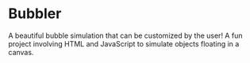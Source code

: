 # Bubbler
A beautiful bubble simulation that can be customized by the user! A fun project involving HTML and JavaScript to simulate objects floating in a canvas.

